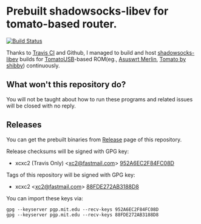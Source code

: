 # Prebuilt shadowsocks-libev for tomato-based router.

[![Build Status](https://travis-ci.org/xc2/shadowsocks-libev-tomato.svg?branch=master)](https://travis-ci.org/xc2/shadowsocks-libev-tomato)

Thanks to [Travis CI](https://travis-ci.org) and Github, I managed to build and host [shadowsocks-libev](https://github.com/shadowsocks/shadowsocks-libev) builds for [TomatoUSB](http://tomatousb.org/)-based ROM(eg., [Asuswrt Merlin](https://github.com/RMerl/asuswrt-merlin), [Tomato by shibby](http://tomato.groov.pl/)) continuously.

## What won't this repository do?

You will not be taught about how to run these programs and related issues will be closed with no reply.

## Releases

You can get the prebuilt binaries from [Release](https://github.com/xc2/shadowsocks-libev-tomato/releases) page of this repository.

Release checksums will be signed with GPG key:

- xcxc2 (Travis Only) <<xc2@fastmail.com>> [952A6EC2F84FC08D](http://pgp.mit.edu/pks/lookup?op=get&search=0x952A6EC2F84FC08D)

Tags of this repository will be signed with GPG key:

- xcxc2 <<xc2@fastmail.com>> [88FDE272AB3188D8](http://pgp.mit.edu/pks/lookup?op=get&search=0x88FDE272AB3188D8)

You can import these keys via:

```shell
gpg --keyserver pgp.mit.edu --recv-keys 952A6EC2F84FC08D
gpg --keyserver pgp.mit.edu --recv-keys 88FDE272AB3188D8
```
